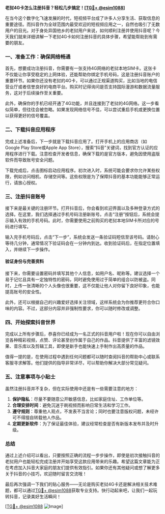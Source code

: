 **老挝4G卡怎么注册抖音？轻松几步搞定！[[TG💪+ @esim1088](https://t.me/s/esim1088)]**

在当今这个数字化飞速发展的时代，短视频平台成了许多人分享生活、获取信息的重要途径。而抖音作为全球范围内最受欢迎的短视频应用之一，自然也吸引了无数用户的目光。对于身处异国他乡的老挝用户来说，如何顺利注册并使用抖音呢？今天我们就来详细讲解一下老挝4G卡如何注册抖音的具体步骤，希望能帮助到有需要的朋友。

### 一、准备工作：确保网络畅通

首先，想要成功注册抖音，你需要有一张支持4G网络的老挝本地SIM卡。这张卡不仅能让你享受稳定的上网体验，还能帮助你绑定手机号码，这是注册抖音账户的重要环节。如果你还没有老挝的4G卡，可以通过正规渠道购买，比如当地的电信营业厅或者信誉良好的电商平台。购买时记得询问是否支持国际漫游和数据流量服务，这对于后续操作至关重要。

此外，确保你的手机已经开通了4G功能，并且连接到了老挝的4G网络。这一步看似简单，但往往会被忽略。如果发现网络信号不佳，可以尝试重启手机或更换位置以获得更好的信号覆盖。

### 二、下载抖音应用程序

完成上述准备后，下一步就是下载抖音应用了。打开手机上的应用商店（如Google Play Store或Apple App Store），搜索“抖音”关键词，找到官方认证的应用程序进行下载。注意检查开发者信息，确保下载的是官方版本，避免因使用盗版软件而导致账号安全问题。

下载完成后，点击图标启动应用程序。初次进入时，系统可能会要求你允许某些权限，例如访问相机、存储空间等。这些权限是为了保障抖音的基本功能能够正常运行，请放心授权。

### 三、注册抖音账号

接下来是最关键的注册环节。打开抖音后，你会看到欢迎界面以及多种登录方式的选择。在这里，我们选择通过手机号码注册新账号。点击“注册”按钮后，系统会提示输入有效的手机号码。此时，你需要使用之前购买的老挝本地SIM卡所对应的号码进行填写。

输入完手机号码后，点击“下一步”，系统会发送一条验证码短信至该号码。请耐心等待几分钟，通常情况下验证码会在一分钟内到达。收到验证码后，在指定位置填入，并继续下一步操作。

#### 验证身份与完善资料

接下来，你需要设置密码并填写其他个人信息，如用户名、昵称等。建议选择一个易于记忆且具有一定独特性的密码，同时避免使用过于简单的组合以防被盗。同时，上传一张清晰的个人头像也很重要，这不仅能让他人对你留下良好印象，也能提高账号的安全性。

此外，还可以根据自己的兴趣爱好选择关注领域，这样系统会为你推荐更符合你口味的内容。不过，这部分内容并非强制性要求，你可以随时修改或调整。

### 四、开始探索抖音世界

完成以上所有步骤后，恭喜你已经成为一名正式的抖音用户啦！现在你可以自由浏览各种精彩视频，点赞、评论甚至创作属于自己的作品。抖音提供了丰富的滤镜效果、音乐库以及剪辑工具，即使是新手也能快速上手制作出高质量的作品。

值得一提的是，在使用过程中遇到任何问题都可以随时查阅抖音的帮助中心或联系客服寻求解答。他们提供的指导非常详尽，可以帮助你解决大部分常见疑问。

### 五、注意事项与小贴士

虽然注册抖音并不复杂，但在实际使用中还是有一些需要注意的地方：

1. **保护隐私**：尽量不要随意公开敏感信息，比如家庭住址、工作单位等。
2. **合理安排时间**：避免沉迷于刷视频而影响日常生活和学习工作。
3. **遵守规则**：尊重他人观点，不发表不当言论；同时也要注意版权问题，未经许可不得擅自转载他人作品。
4. **定期更新软件**：为了保证最佳体验，建议经常检查是否有新版本发布并及时升级。

### 总结

通过上述介绍可以看出，只要按照正确的流程一步步操作，即使是初次接触抖音的老挝用户也能轻松完成注册并开始享受这款应用带来的乐趣。希望这篇文章能为正在考虑加入抖音大家庭的朋友们提供有效指引。如果你还有其他疑问或想了解更多关于抖音的小技巧，欢迎随时留言交流哦！

最后再次强调一下我们的贴心服务——无论是购买老挝4G卡还是解决相关技术难题，都可以通过[TG💪+ @esim1088](https://t.me/s/esim1088)获取专业支持。快行动起来吧，让我们一起玩转抖音，记录美好生活瞬间！

[[TG💪+ @esim1088](https://t.me/s/esim1088) ![Image](https://i.postimg.cc/4NQfJmqS/Snipaste-2025-05-13-00-14-12.png)]